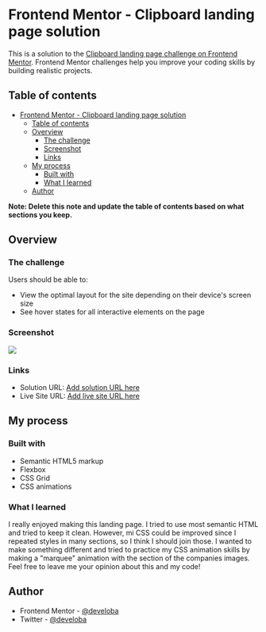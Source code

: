 # Frontend Mentor - Clipboard landing page solution

This is a solution to the [Clipboard landing page challenge on Frontend Mentor](https://www.frontendmentor.io/challenges/clipboard-landing-page-5cc9bccd6c4c91111378ecb9). Frontend Mentor challenges help you improve your coding skills by building realistic projects. 

## Table of contents

- [Frontend Mentor - Clipboard landing page solution](#frontend-mentor---clipboard-landing-page-solution)
  - [Table of contents](#table-of-contents)
  - [Overview](#overview)
    - [The challenge](#the-challenge)
    - [Screenshot](#screenshot)
    - [Links](#links)
  - [My process](#my-process)
    - [Built with](#built-with)
    - [What I learned](#what-i-learned)
  - [Author](#author)

**Note: Delete this note and update the table of contents based on what sections you keep.**

## Overview

### The challenge

Users should be able to:

- View the optimal layout for the site depending on their device's screen size
- See hover states for all interactive elements on the page

### Screenshot

![](./images/preview.png.jpg)

### Links

- Solution URL: [Add solution URL here](https://www.frontendmentor.io/solutions/responsive-landing-page-with-animation-N_51VRIdlp)
- Live Site URL: [Add live site URL here](https://peppy-fudge-092e7d.netlify.app/m)

## My process

### Built with

- Semantic HTML5 markup
- Flexbox
- CSS Grid
- CSS animations


### What I learned

I really enjoyed making this landing page. I tried to use most semantic HTML and tried to keep it clean. However, mi CSS could be improved since I repeated styles in many sections, so I think I should join those.
I wanted to make something different and tried to practice my CSS animation skills by making a "marquee" animation with the section of the companies images.
Feel free to leave me your opinion about this and my code!

## Author

- Frontend Mentor - [@develoba](https://www.frontendmentor.io/profile/develoba)
- Twitter - [@develoba](https://www.twitter.com/develoba)
